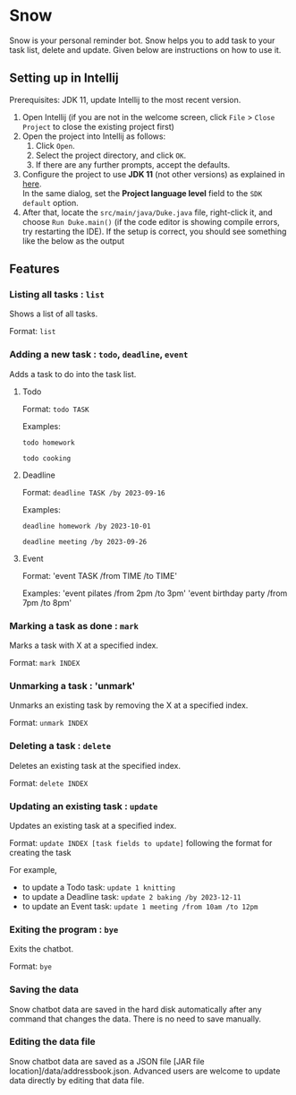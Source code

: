 # Snow

Snow is your personal reminder bot. Snow helps you to add task to your task list, delete and update. Given below are instructions on how to use it.

## Setting up in Intellij

Prerequisites: JDK 11, update Intellij to the most recent version.

1. Open Intellij (if you are not in the welcome screen, click `File` > `Close Project` to close the existing project first)
1. Open the project into Intellij as follows:
   1. Click `Open`.
   1. Select the project directory, and click `OK`.
   1. If there are any further prompts, accept the defaults.
1. Configure the project to use **JDK 11** (not other versions) as explained in [here](https://www.jetbrains.com/help/idea/sdk.html#set-up-jdk).<br>
   In the same dialog, set the **Project language level** field to the `SDK default` option.
3. After that, locate the `src/main/java/Duke.java` file, right-click it, and choose `Run Duke.main()` (if the code editor is showing compile errors, try restarting the IDE). If the setup is correct, you should see something like the below as the output

## Features 

### Listing all tasks : `list`
Shows a list of all tasks.

Format: `list`

### Adding a new task : `todo`, `deadline`, `event`
Adds a task to do into the task list.

1. Todo

   Format: `todo TASK`

   Examples:
   
   `todo homework`
   
   `todo cooking`

2. Deadline
   
   Format: `deadline TASK /by 2023-09-16`

   Examples:
   
   `deadline homework /by 2023-10-01`
   
   `deadline meeting /by 2023-09-26`

3. Event
   
   Format: 'event TASK /from TIME /to TIME'

   Examples:
   'event pilates /from 2pm /to 3pm'
   'event birthday party /from 7pm /to 8pm'

### Marking a task as done : `mark`
Marks a task with X at a specified index. 

Format: `mark INDEX`

### Unmarking a task : 'unmark'
Unmarks an existing task by removing the X at a specified index. 

Format: `unmark INDEX`

### Deleting a task : `delete`
Deletes an existing task at the specified index. 

Format: `delete INDEX`

### Updating an existing task : `update`
Updates an existing task at a specified index. 

Format: `update INDEX [task fields to update]` following the format for creating the task

For example, 
- to update a Todo task: `update 1 knitting`
- to update a Deadline task: `update 2 baking /by 2023-12-11`
- to update an Event task: `update 1 meeting /from 10am /to 12pm`

### Exiting the program : `bye`
Exits the chatbot.

Format: `bye`

### Saving the data
Snow chatbot data are saved in the hard disk automatically after any command that changes the data. There is no need to save manually.

### Editing the data file
Snow chatbot data are saved as a JSON file [JAR file location]/data/addressbook.json. Advanced users are welcome to update data directly by editing that data file.


